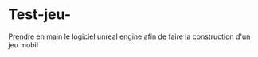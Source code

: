 # Test-jeu-

Prendre en main le logiciel unreal engine afin de faire la construction d'un jeu mobil
